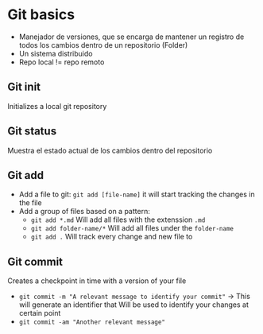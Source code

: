 # Git basics

- Manejador de versiones, que se encarga de mantener un registro de todos los cambios dentro de un 
repositorio (Folder)
- Un sistema distribuido
- Repo local != repo remoto

## Git init
Initializes a local git repository

## Git status
Muestra el estado actual de los cambios dentro del repositorio

## Git add
- Add a file to git: `git add [file-name]` it will start tracking the changes in the file
- Add a group of files based on a pattern: 
  - `git add *.md` Will add all files with the extenssion `.md`
  - `git add folder-name/*` Will add all files under the `folder-name`
  - `git add .` Will track every change and new file to 

## Git commit
Creates a checkpoint in time with a version of your file
- `git commit -m "A relevant message to identify your commit"` -> This will generate an identifier that Will
be used to identify your changes at certain point
- `git commit -am "Another relevant message"` 
